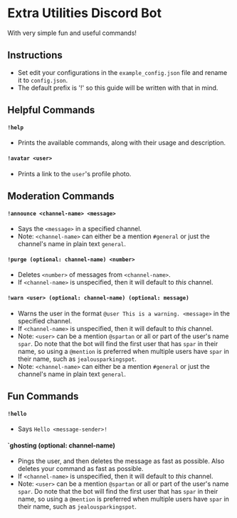 # Extra Utilities Discord Bot
With very simple fun and useful commands!

## Instructions
* Set edit your configurations in the `example_config.json` file and rename it to `config.json`.
* The default prefix is '!' so this guide will be written with that in mind.

## Helpful Commands

#### `!help`
* Prints the available commands, along with their usage and description.

#### `!avatar <user>`
* Prints a link to the `user`'s profile photo. 

## Moderation Commands

#### `!announce <channel-name> <message>`
* Says the `<message>` in a specified channel.
* Note: `<channel-name>` can either be a mention `#general` or just the channel's name in plain text `general`.

#### `!purge (optional: channel-name) <number>`
* Deletes `<number>` of messages from `<channel-name>`.
* If `<channel-name>` is unspecified, then it will default to *this* channel.

#### `!warn <user> (optional: channel-name) (optional: message)`
* Warns the user in the format `@user This is a warning. <message>` in the specified channel.
* If `<channel-name>` is unspecified, then it will default to *this* channel.
* Note: `<user>` can be a mention `@spartan` or all or part of the user's name `spar`. Do note that the bot will find the first user that has `spar` in their name, so using a `@mention` is preferred when multiple users have `spar` in their name, such as `jealousparkingspot`.
* Note: `<channel-name>` can either be a mention `#general` or just the channel's name in plain text `general`.

## Fun Commands

#### `!hello`
* Says `Hello <message-sender>!`

#### `ghosting <user> (optional: channel-name) 
* Pings the user, and then deletes the message as fast as possible. Also deletes your command as fast as possible.
* If `<channel-name>` is unspecified, then it will default to *this* channel.
* Note: `<user>` can be a mention `@spartan` or all or part of the user's name `spar`. Do note that the bot will find the first user that has `spar` in their name, so using a `@mention` is preferred when multiple users have `spar` in their name, such as `jealousparkingspot`.
